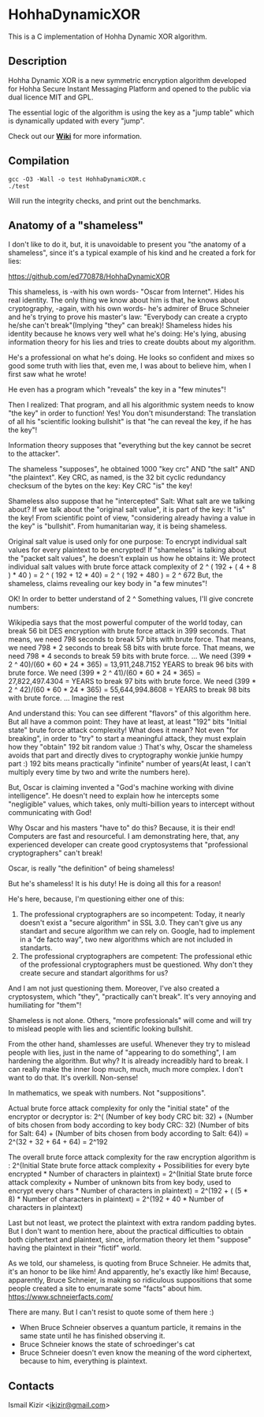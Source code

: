 # HohhaDynamicXOR

This is a C implementation of Hohha Dynamic XOR algorithm.


## Description

Hohha Dynamic XOR is a new symmetric encryption algorithm developed for Hohha Secure Instant Messaging Platform and opened to the public via dual licence MIT and GPL.

The essential logic of the algorithm is using the key as a "jump table" which is dynamically updated with every "jump".

Check out our **[Wiki]** for more information.


## Compilation

```
gcc -O3 -Wall -o test HohhaDynamicXOR.c
./test
```
Will run the integrity checks, and print out the benchmarks.

## Anatomy of a "shameless"

I don't like to do it, but, it is unavoidable to present you "the anatomy of a shameless", since it's a typical example of his kind and he created a fork for lies:

https://github.com/ed770878/HohhaDynamicXOR

This shameless, is -with his own words- "Oscar from Internet". Hides his real identity. 
The only thing we know about him is that, he knows about cryptography, -again, with his own words- he's admirer of Bruce Schneier and he's trying to prove his master's law: "Everybody can create a crypto he/she can't break"(Implying "they" can break)! 
Shameless hides his identity because he knows very well what he's doing: He's lying, abusing information theory for his lies and tries to create doubts about my algorithm.

He's a professional on what he's doing. He looks so confident and mixes so good some truth with lies that, even me, I was about to believe him, when I first saw what he wrote!

He even has a program which "reveals" the key in a "few minutes"!

Then I realized: That program, and all his algorithmic system needs to know "the key" in order to function!
Yes! You don't misunderstand: The translation of all his "scientific looking bullshit" is that "he can reveal the key, if he has the key"!

Information theory supposes that "everything but the key cannot be secret to the attacker".

The shameless "supposes", he obtained 1000 "key crc" AND "the salt" AND "the plaintext".
Key CRC, as named, is the 32 bit cyclic redundancy checksum of the bytes on the key: Key CRC "is" the key! 

Shameless also suppose that he "intercepted" Salt: What salt are we talking about? 
If we talk about the "original salt value", it is part of the key: It "is" the key! 
From scientific point of view, "considering already having a value in the key" is "bullshit". From humanitarian way, it is being shameless. 

Original salt value is used only for one purpose: To encrypt individual salt values for every plaintext to be encrypted!
If "shameless" is talking about the "packet salt values", he doesn't explain us how he obtains it: 
We protect individual salt values with brute force attack complexity of 2 ^ ( 192 + ( 4 + 8 ) * 40 ) = 2 ^ ( 192 + 12 * 40) = 2 ^ ( 192 + 480 ) = 2 ^ 672 
But, the shameless, claims revealing our key body in "a few minutes"! 

OK! In order to better understand of 2 ^ Something values, I'll give concrete numbers:

Wikipedia says that the most powerful computer of the world today, can break 56 bit DES encryption with brute force attack in 399 seconds.
That means, we need 798 seconds to break 57 bits with brute force.
That means, we need 798 * 2 seconds to break 58 bits with brute force.
That means, we need 798 * 4 seconds to break 59 bits with brute force.
...
We need (399 * 2 ^ 40)/(60 * 60 * 24 * 365) = 13,911,248.7152 YEARS to break 96 bits with brute force.
We need (399 * 2 ^ 41)/(60 * 60 * 24 * 365) = 27,822,497.4304 =  YEARS to break 97 bits with brute force.
We need (399 * 2 ^ 42)/(60 * 60 * 24 * 365) = 55,644,994.8608 =  YEARS to break 98 bits with brute force.
... Imagine the rest

And understand this: You can see different "flavors" of this algorithm here. But all have a common point:
They have at least, at least "192" bits "Initial state" brute force attack complexity! 
What does it mean? Not even "for breaking", in order to "try" to start a meaningful attack, they must explain how they "obtain" 192 bit random value :) That's why, Oscar the shameless avoids that part and directly dives to cryptography wonkie junkie humpy part :) 192 bits means practically "infinite" number of years(At least, I can't multiply every time by two and write the numbers here). 

But, Oscar is claiming invented a "God's machine working with divine intelligence". He doesn't need to explain how he intercepts some "negligible" values, which takes, only multi-billion years to intercept without communicating with God! 

Why Oscar and his masters "have to" do this? Because, it is their end! Computers are fast and resourceful. I am demonstrating here, that, any experienced developer can create good cryptosystems that "professional cryptographers" can't break! 

Oscar, is really "the definition" of being shameless!

But he's shameless! It is his duty! He is doing all this for a reason! 

He's here, because, I'm questioning either one of this:

1. The professional cryptographers are so incompetent: Today, it nearly doesn't exist a "secure algorithm" in SSL 3.0. They can't give us any standart and secure algorithm we can rely on. Google, had to implement in a "de facto way", two new algorithms which are not included in standarts.
2. The professional cryptographers are competent: The professional ethic of the professional cryptographers must be questioned. Why don't they create secure and standart algorithms for us?   

And I am not just questioning them. Moreover, I've also created a cryptosystem, which "they", "practically can't break". It's very annoying and humiliating for "them"!  

Shameless is not alone. Others, "more professionals" will come and will try to mislead people with lies and scientific looking bullshit.

From the other hand, shamlesses are useful.
Whenever they try to mislead people with lies, just in the name of "appearing to do something", I am hardening the algorithm.
But why?
It is already increadibly hard to break. 
I can really make the inner loop much, much, much more complex. I don't want to do that. It's overkill. Non-sense! 

In mathematics, we speak with numbers. Not "suppositions".

Actual brute force attack complexity for only the "initial state" of the encryptor or decryptor is:
2^( (Number of key body CRC bit: 32) + (Number of bits chosen from body according to key body CRC: 32)
      (Number of bits for Salt: 64) + (Number of bits chosen from body according to Salt: 64)) =
2^(32 + 32 + 64 + 64) = 2^192 

The overall brute force attack complexity for the raw encryption algorithm is :
2^(Initial State brute force attack complexity + Possibilities for every byte encrypted * Number of characters in plaintext) =
2^(Initial State brute force attack complexity + Number of unknown bits from key body, used to encrypt every chars * Number of characters in plaintext) =
2^(192 + ( (5 * 8) * Number of characters in plaintext) =
2^(192 + 40 *  Number of characters in plaintext)

Last but not least, we protect the plaintext with extra random padding bytes. But I don't want to mention here, about the practical difficulties to obtain both ciphertext and plaintext, since, information theory let them "suppose" having the plaintext in their "fictif" world.

As we told, our shameless, is quoting from Bruce Schneier. He admits that, it's an honor to be like him! And apparently, he's exactly like him! 
Because, apparently, Bruce Schneier, is making so ridiculous suppositions that some people created a site to enumarate some "facts" about him. 
https://www.schneierfacts.com/

There are many. But I can't resist to quote some of them here :)

* When Bruce Schneier observes a quantum particle, it remains in the same state until he has finished observing it.
* Bruce Schneier knows the state of schroedinger's cat
* Bruce Schneier doesn't even know the meaning of the word ciphertext, because to him, everything is plaintext.

## Contacts

Ismail Kizir <[ikizir@gmail.com]>

[wiki]: https://github.com/ikizir/HohhaDynamicXOR/wiki
[ikizir@gmail.com]: mailto:ikizir@gmail.com

